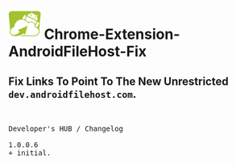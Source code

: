 <h1><img src="resources/icon.png" height="64" width="64"/> Chrome-Extension-AndroidFileHost-Fix</h1>

<h2>Fix Links To Point To The New Unrestricted <code>dev.androidfilehost.com</code>.</h2>

<img width="1" height="1" src="resources/screenshot_1.png"/>

<pre>
Developer's HUB / Changelog

1.0.0.6
+ initial.
</pre>

<!-- <a href="https://paypal.me/e1adkarak0"><img src="https://www.paypalobjects.com/webstatic/mktg/Logo/pp-logo-100px.png" alt="PayPal Donation"></a> -->